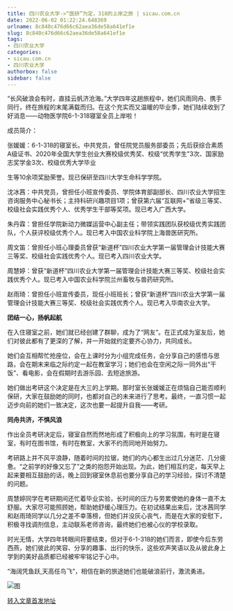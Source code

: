 ```yaml
---
title: 四川农业大学->“医研”为定，318的上岸之旅 | sicau.com.cn
date: 2022-06-02 01:22:24.648369
urlname: 8c840c476d66c62aea36de58a641ef1e
slug: 8c840c476d66c62aea36de58a641ef1e
tags: 
- 四川农业大学
categories:
- sicau.com.cn
- 四川农业大学
authorbox: false
sidebar: false
---
```

“长风破浪会有时，直挂云帆济沧海。”大学四年这趟旅程中，她们风雨同舟、携手同行，终在旅程的末尾满载而归。在这个充实而又温暖的毕业季，她们陆续收到了好消息——动物医学院6-1-318寝室全员上岸啦！

成员简介：

张媛媛：6-1-318的寝室长。中共党员，曾任院党员服务部委员；先后获综合素质A级证书、2020年全国大学生创业大赛校级优秀奖、校级“优秀学生”3次、国家励志奖学金3次、校级优秀大学毕业
<!--more-->
生等10余项奖励荣誉。现已保研至四川大学生命科学学院。

沈冰茜：中共党员，曾担任小班宣传委员、学院体育部副部长、四川农业大学招生咨询服务中心秘书长；主持科研兴趣项目1项；曾获第六届“互联网+”省级三等奖、校级社会实践优秀个人、优秀学生干部等奖项。现已考入广西大学。

朱丹霖：曾担任学院新动力微媒运营中心副主任；带领实践团队获校级优秀实践团队，个人获评校级优秀个人。现已考入中国农业科学院上海兽医研究所。

周文笛：曾担任小班心理委员曾获“新道杯”四川农业大学第一届管理会计技能大赛三等奖、校级社会实践优秀个人。现已考入四川农业大学。

周慧婷：曾获“新道杯”四川农业大学第一届管理会计技能大赛三等奖、校级社会实践优秀个人。现已考入中国农业科学院兰州畜牧与兽药研究所。

赵雨琦：曾担任小班宣传委员，现任小班班长；曾获“新道杯”四川农业大学第一届管理会计技能大赛三等奖、校级社会实践优秀个人。现已考入华南农业大学。

**团结一心，扬帆起航**

在入住寝室之前，她们就已经创建了群聊，成为了“网友”。在正式成为室友后，她们对彼此都有了更深的了解，并一开始就约定要齐心协力，共同成长。

她们会互相帮忙抢座位，会在上课时分为小组完成任务，会分享自己的感悟与思路，会在期末来临之际约定一起在教室学习；她们也会在空闲之际一同外出“干饭”、看电影，会在假期时去游乐园、去短途旅游。

她们做出考研这个决定是在大三的上学期。那时室长张媛媛正在烦恼自己能否顺利保研，大家在鼓励她的同时，也都对自己的未来进行了思考。最终，一直习惯一起迈步向前的她们一致决定，这次也要一起提升自我——考研。

**同舟共济，不惧风浪**

作出全员考研决定后，寝室自然而然地形成了积极向上的学习氛围，有时是在寝室，有时在图书馆，有时在教室，大家不约而同地开始努力。

考研路上并不风平浪静，随着时间的拉锯，她们的内心都生出过几分迷茫、几分疲惫。“之前学的好像又忘了”之类的抱怨开始出现。为此，她们相互约定，每天早上起来要相互鼓励的话，晚上回到寝室休息前也要分享自己的学习经验，探讨不清楚的问题。

周慧婷同学在考研期间还忙着毕业实验，长时间的压力与劳累使她的身体一直不太舒服。大家尽可能照顾她，帮助她舒缓心理压力。在初试结果出来后，沈冰茜同学和赵雨琦同学以几分之差不幸落榜，但她们并没灰心丧气，而是在大家的安慰下，积极寻找调剂信息，主动联系老师咨询，最终她们也被心仪的学校录取。

时光无情，大学四年转眼间将要结束，但对于6-1-318的她们而言，即使今后东劳西燕，她们彼此的笑容、分享的趣事、出行的快乐，这些欢声笑语以及从彼此身上学到的美好品质都已经被牢牢铭记于心中。

“海阔凭鱼跃,天高任鸟飞”，相信在新的旅途她们也能破浪前行，激流勇进。

![图](https://news.sicau.edu.cn/__local/2/6B/4B/884FF9C8D8F1B6E2F906D18CA83_C3DF8858_8C9AE.png)

[转入文章首发地址](https://news.sicau.edu.cn/info/1078/68106.htm)